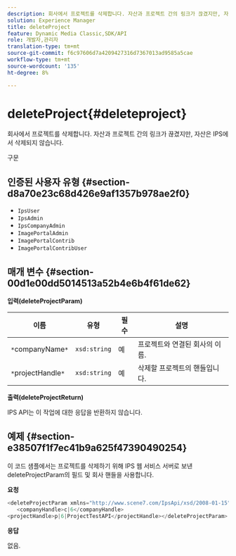 ```yaml
---
description: 회사에서 프로젝트를 삭제합니다. 자산과 프로젝트 간의 링크가 끊겼지만, 자산은 IPS에서 삭제되지 않습니다.
solution: Experience Manager
title: deleteProject
feature: Dynamic Media Classic,SDK/API
role: 개발자,관리자
translation-type: tm+mt
source-git-commit: f6c97606d7a4209427316d7367013ad9585a5cae
workflow-type: tm+mt
source-wordcount: '135'
ht-degree: 8%

---
```



# deleteProject{#deleteproject}

회사에서 프로젝트를 삭제합니다. 자산과 프로젝트 간의 링크가 끊겼지만, 자산은 IPS에서 삭제되지 않습니다.

구문

## 인증된 사용자 유형 {#section-d8a70e23c68d426e9af1357b978ae2f0}

* `IpsUser`
* `IpsAdmin`
* `IpsCompanyAdmin`
* `ImagePortalAdmin`
* `ImagePortalContrib`
* `ImagePortalContribUser`

## 매개 변수 {#section-00d1e00dd5014513a52b4e6b4f61de62}

**입력(deleteProjectParam)**

| 이름 | 유형 | 필수 | 설명 |
|---|---|---|---|
| `*`companyName`*` | `xsd:string` | 예 | 프로젝트와 연결된 회사의 이름. |
| `*`projectHandle`*` | `xsd:string` | 예 | 삭제할 프로젝트의 핸들입니다. |

**출력(deleteProjectReturn)**

IPS API는 이 작업에 대한 응답을 반환하지 않습니다.

## 예제 {#section-e38507f1f7ec41b9a625f47390490254}

이 코드 샘플에서는 프로젝트를 삭제하기 위해 IPS 웹 서비스 서버로 보낸 deleteProjectParam의 필드 및 회사 핸들을 사용합니다.

**요청**

```java
<deleteProjectParam xmlns="http://www.scene7.com/IpsApi/xsd/2008-01-15">
   <companyHandle>c|6</companyHandle>
<projectHandle>p|6|ProjectTestAPI</projectHandle></deleteProjectParam>
```

**응답**

없음.

